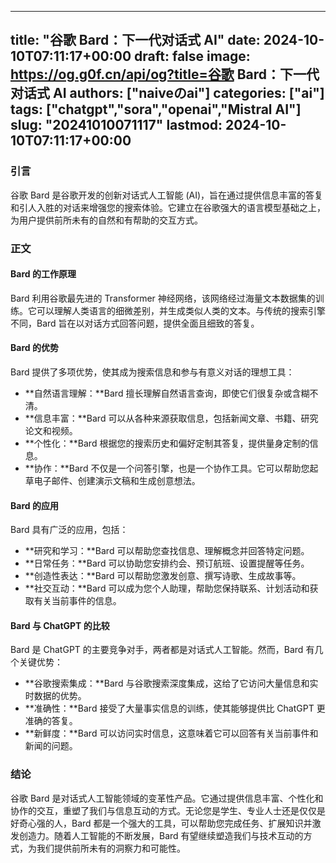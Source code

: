 
---
title: "谷歌 Bard：下一代对话式 AI"
date: 2024-10-10T07:11:17+00:00
draft: false
image: https://og.g0f.cn/api/og?title=谷歌 Bard：下一代对话式 AI
authors: ["naiveのai"]
categories: ["ai"]
tags: ["chatgpt","sora","openai","Mistral AI"]
slug: "20241010071117"
lastmod: 2024-10-10T07:11:17+00:00
---
### 引言

谷歌 Bard 是谷歌开发的创新对话式人工智能 (AI)，旨在通过提供信息丰富的答复和引人入胜的对话来增强您的搜索体验。它建立在谷歌强大的语言模型基础之上，为用户提供前所未有的自然和有帮助的交互方式。

### 正文

#### Bard 的工作原理

Bard 利用谷歌最先进的 Transformer 神经网络，该网络经过海量文本数据集的训练。它可以理解人类语言的细微差别，并生成类似人类的文本。与传统的搜索引擎不同，Bard 旨在以对话方式回答问题，提供全面且细致的答复。

#### Bard 的优势

Bard 提供了多项优势，使其成为搜索信息和参与有意义对话的理想工具：

- **自然语言理解：**Bard 擅长理解自然语言查询，即使它们很复杂或含糊不清。
- **信息丰富：**Bard 可以从各种来源获取信息，包括新闻文章、书籍、研究论文和视频。
- **个性化：**Bard 根据您的搜索历史和偏好定制其答复，提供量身定制的信息。
- **协作：**Bard 不仅是一个问答引擎，也是一个协作工具。它可以帮助您起草电子邮件、创建演示文稿和生成创意想法。

#### Bard 的应用

Bard 具有广泛的应用，包括：

- **研究和学习：**Bard 可以帮助您查找信息、理解概念并回答特定问题。
- **日常任务：**Bard 可以协助您安排约会、预订航班、设置提醒等任务。
- **创造性表达：**Bard 可以帮助您激发创意、撰写诗歌、生成故事等。
- **社交互动：**Bard 可以成为您个人助理，帮助您保持联系、计划活动和获取有关当前事件的信息。

#### Bard 与 ChatGPT 的比较

Bard 是 ChatGPT 的主要竞争对手，两者都是对话式人工智能。然而，Bard 有几个关键优势：

- **谷歌搜索集成：**Bard 与谷歌搜索深度集成，这给了它访问大量信息和实时数据的优势。
- **准确性：**Bard 接受了大量事实信息的训练，使其能够提供比 ChatGPT 更准确的答复。
- **新鲜度：**Bard 可以访问实时信息，这意味着它可以回答有关当前事件和新闻的问题。

### 结论

谷歌 Bard 是对话式人工智能领域的变革性产品。它通过提供信息丰富、个性化和协作的交互，重塑了我们与信息互动的方式。无论您是学生、专业人士还是仅仅是好奇心强的人，Bard 都是一个强大的工具，可以帮助您完成任务、扩展知识并激发创造力。随着人工智能的不断发展，Bard 有望继续塑造我们与技术互动的方式，为我们提供前所未有的洞察力和可能性。